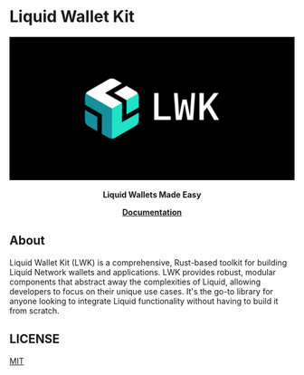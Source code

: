 # Liquid Wallet Kit
<div align="center">

  <img src="docs/src/logos/web/LWK_logo_white_on_dark_rgb.png"/>

  <p>
    <strong>Liquid Wallets Made Easy</strong>
  </p>

  <p> <strong> <a href="https://blockstream.github.io/lwk/book">Documentation</a> </strong> </p>
</div>

## About

Liquid Wallet Kit (LWK) is a comprehensive, Rust-based toolkit for building Liquid Network wallets and applications. LWK provides robust, modular components that abstract away the complexities of Liquid, allowing developers to focus on their unique use cases. It's the go-to library for anyone looking to integrate Liquid functionality without having to build it from scratch.

## LICENSE

[MIT](LICENSE.md)
